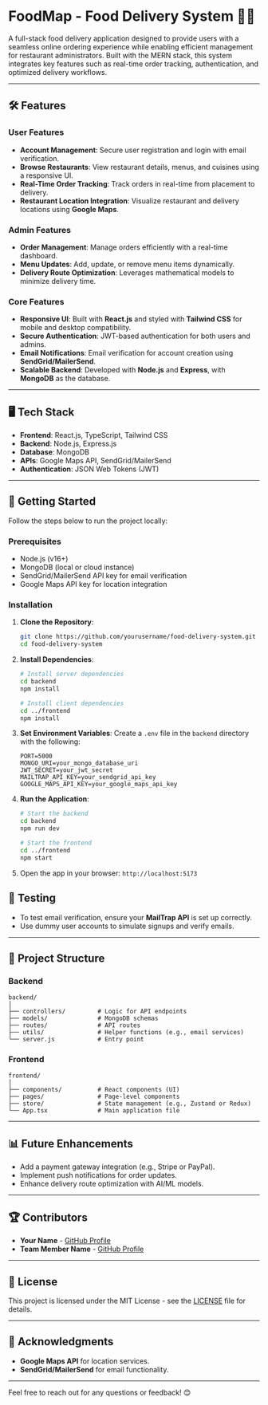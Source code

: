 # FoodMap - Food Delivery System 🚚🍴

A full-stack food delivery application designed to provide users with a seamless online ordering experience while enabling efficient management for restaurant administrators. Built with the MERN stack, this system integrates key features such as real-time order tracking, authentication, and optimized delivery workflows.

---

## 🛠 Features

### User Features
- **Account Management**: Secure user registration and login with email verification.
- **Browse Restaurants**: View restaurant details, menus, and cuisines using a responsive UI.
- **Real-Time Order Tracking**: Track orders in real-time from placement to delivery.
- **Restaurant Location Integration**: Visualize restaurant and delivery locations using **Google Maps**.

### Admin Features
- **Order Management**: Manage orders efficiently with a real-time dashboard.
- **Menu Updates**: Add, update, or remove menu items dynamically.
- **Delivery Route Optimization**: Leverages mathematical models to minimize delivery time.

### Core Features
- **Responsive UI**: Built with **React.js** and styled with **Tailwind CSS** for mobile and desktop compatibility.
- **Secure Authentication**: JWT-based authentication for both users and admins.
- **Email Notifications**: Email verification for account creation using **SendGrid/MailerSend**.
- **Scalable Backend**: Developed with **Node.js** and **Express**, with **MongoDB** as the database.

---

## 🖥️ Tech Stack

- **Frontend**: React.js, TypeScript, Tailwind CSS
- **Backend**: Node.js, Express.js
- **Database**: MongoDB
- **APIs**: Google Maps API, SendGrid/MailerSend
- **Authentication**: JSON Web Tokens (JWT)

---

## 🚀 Getting Started

Follow the steps below to run the project locally:

### Prerequisites
- Node.js (v16+)
- MongoDB (local or cloud instance)
- SendGrid/MailerSend API key for email verification
- Google Maps API key for location integration

### Installation
1. **Clone the Repository**:
   ```bash
   git clone https://github.com/yourusername/food-delivery-system.git
   cd food-delivery-system
   ```

2. **Install Dependencies**:
   ```bash
   # Install server dependencies
   cd backend
   npm install

   # Install client dependencies
   cd ../frontend
   npm install
   ```

3. **Set Environment Variables**:
   Create a `.env` file in the `backend` directory with the following:
   ```env
   PORT=5000
   MONGO_URI=your_mongo_database_uri
   JWT_SECRET=your_jwt_secret
   MAILTRAP_API_KEY=your_sendgrid_api_key
   GOOGLE_MAPS_API_KEY=your_google_maps_api_key
   ```

4. **Run the Application**:
   ```bash
   # Start the backend
   cd backend
   npm run dev

   # Start the frontend
   cd ../frontend
   npm start
   ```

5. Open the app in your browser: `http://localhost:5173`

## 🧪 Testing
- To test email verification, ensure your **MailTrap API** is set up correctly.
- Use dummy user accounts to simulate signups and verify emails.

---

## 📂 Project Structure

### Backend
```
backend/
│
├── controllers/         # Logic for API endpoints
├── models/              # MongoDB schemas
├── routes/              # API routes
├── utils/               # Helper functions (e.g., email services)
└── server.js            # Entry point
```

### Frontend
```
frontend/
│
├── components/          # React components (UI)
├── pages/               # Page-level components
├── store/               # State management (e.g., Zustand or Redux)
└── App.tsx              # Main application file
```

---

## 📊 Future Enhancements
- Add a payment gateway integration (e.g., Stripe or PayPal).
- Implement push notifications for order updates.
- Enhance delivery route optimization with AI/ML models.

---

## 🏆 Contributors
- **Your Name** - [GitHub Profile](https://github.com/yourusername)
- **Team Member Name** - [GitHub Profile](https://github.com/teammemberusername)

---

## 📜 License
This project is licensed under the MIT License - see the [LICENSE](LICENSE) file for details.

---

## 🌟 Acknowledgments
- **Google Maps API** for location services.
- **SendGrid/MailerSend** for email functionality.

---

Feel free to reach out for any questions or feedback! 😊
```
